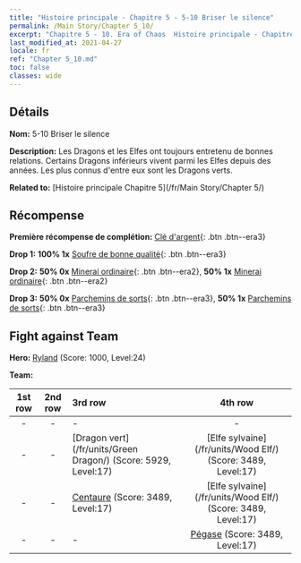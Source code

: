 ```yaml
---
title: "Histoire principale - Chapitre 5 - 5-10 Briser le silence"
permalink: /Main Story/Chapter 5_10/
excerpt: "Chapitre 5 - 10. Era of Chaos  Histoire principale - Chapitre 5_10. 5-10 Briser le silence"
last_modified_at: 2021-04-27
locale: fr
ref: "Chapter 5_10.md"
toc: false
classes: wide
---
```


## Détails

 **Nom:** 5-10 Briser le silence

 **Description:** Les Dragons et les Elfes ont toujours entretenu de bonnes relations. Certains Dragons inférieurs vivent parmi les Elfes depuis des années. Les plus connus d'entre eux sont les Dragons verts.

 **Related to:** [Histoire principale Chapitre 5](/fr/Main Story/Chapter 5/)

## Récompense

 **Première récompense de complétion:** [Clé d'argent](/ItemsFR/con_693/){: .btn .btn--era3}

 **Drop 1:** **100% 1x** [Soufre de bonne qualité](/ItemsFR/mat_15/){: .btn .btn--era3}

 **Drop 2:** **50% 0x** [Minerai ordinaire](/ItemsFR/mat_6/){: .btn .btn--era2}, **50% 1x** [Minerai ordinaire](/ItemsFR/mat_6/){: .btn .btn--era2}

 **Drop 3:** **50% 0x** [Parchemins de sorts](/ItemsFR/con_694/){: .btn .btn--era3}, **50% 1x** [Parchemins de sorts](/ItemsFR/con_694/){: .btn .btn--era3}


## Fight against Team
 **Hero:** [Ryland](/fr/heroes/Ryland/) (Score: 1000, Level:24)

 **Team:**


  | 1st row | 2nd row | 3rd row | 4th row |
  |:----:|:----:|:----|:----:|
  | - | - | - | - |
  | - | - | [Dragon vert](/fr/units/Green Dragon/) (Score: 5929, Level:17)  | [Elfe sylvaine](/fr/units/Wood Elf/) (Score: 3489, Level:17)  |
  | - | - | [Centaure](/fr/units/Centaur/) (Score: 3489, Level:17)  | [Elfe sylvaine](/fr/units/Wood Elf/) (Score: 3489, Level:17)  |
  | - | - | - | [Pégase](/fr/units/Pegasus/) (Score: 3489, Level:17)  |



